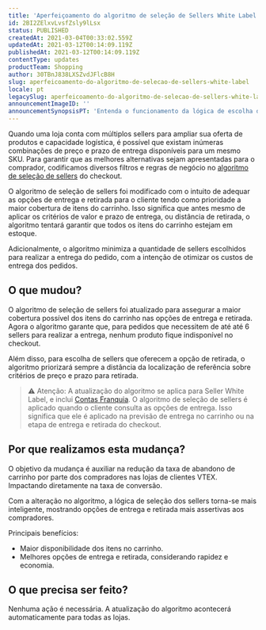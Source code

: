 ```yaml
---
title: 'Aperfeiçoamento do algoritmo de seleção de Sellers White Label'
id: 2BI2ZElxvLvsfZsly9lLsx
status: PUBLISHED
createdAt: 2021-03-04T00:33:02.559Z
updatedAt: 2021-03-12T00:14:09.119Z
publishedAt: 2021-03-12T00:14:09.119Z
contentType: updates
productTeam: Shopping
author: 30TBnJ838LXSZvdJFlcB8H
slug: aperfeicoamento-do-algoritmo-de-selecao-de-sellers-white-label
locale: pt
legacySlug: aperfeicoamento-do-algoritmo-de-selecao-de-sellers-white-label
announcementImageID: ''
announcementSynopsisPT: 'Entenda o funcionamento da lógica de escolha de sellers para entrega ou retirada'
---
```


Quando uma loja conta com múltiplos sellers para ampliar sua oferta de produtos e capacidade logística, é possível que existam inúmeras combinações de preço e prazo de entrega disponíveis para um mesmo SKU. Para garantir que as melhores alternativas sejam apresentadas para o comprador, codificamos diversos filtros e regras de negócio no [algoritmo de seleção de sellers](https://help.vtex.com/pt/tutorial/algoritmo-de-selecao-de-white-label-sellers--3MemNQ4pKkWCpMdzI27AHa?&utm_source=autocomplete) do checkout. 

O algoritmo de seleção de sellers foi modificado com o intuito de adequar as opções de entrega e retirada para o cliente tendo como prioridade a maior cobertura de itens do carrinho. Isso significa que antes mesmo de aplicar os critérios de valor e prazo de entrega, ou distância de retirada, o algoritmo tentará garantir que todos os itens do carrinho estejam em estoque. 

Adicionalmente, o algoritmo minimiza a quantidade de sellers escolhidos para realizar a entrega do pedido, com a intenção de otimizar os custos de entrega dos pedidos.

## O que mudou?

O algoritmo de seleção de sellers foi atualizado para assegurar a maior cobertura possível dos itens do carrinho nas opções de entrega e retirada. Agora o algoritmo garante que, para pedidos  que necessitem de até até 6 sellers para realizar a entrega, nenhum produto fique indisponível no checkout. 

Além disso, para escolha de sellers que oferecem a opção de retirada, o algoritmo priorizará sempre a distância da localização de referência sobre critérios de preço e prazo para retirada.

>⚠️ Atenção: A atualização do algoritmo se aplica para Seller White Label, e inclui [Contas Franquia](https://help.vtex.com/pt/tutorial/definicoes-de-conta-franquia-e-seller-white-label--5orlGHyDHGAYciQ64oEgKa). O algoritmo de seleção de sellers é aplicado quando o cliente consulta as opções de entrega. Isso significa que ele é aplicado na previsão de entrega no carrinho ou na etapa de entrega e retirada do checkout.

##  Por que realizamos esta mudança?

O objetivo da mudança é auxiliar na redução da taxa de abandono de carrinho por parte dos compradores nas lojas de clientes VTEX. Impactando diretamente na taxa de conversão. 

Com a alteração no algoritmo, a lógica de seleção dos sellers torna-se mais inteligente, mostrando opções de entrega e retirada mais assertivas aos compradores.

 Principais benefícios:
- Maior disponibilidade dos itens no carrinho. 
- Melhores opções de entrega e retirada, considerando rapidez e economia.

## O que precisa ser feito?

Nenhuma ação é necessária. A atualização do algoritmo acontecerá automaticamente para todas as lojas.

